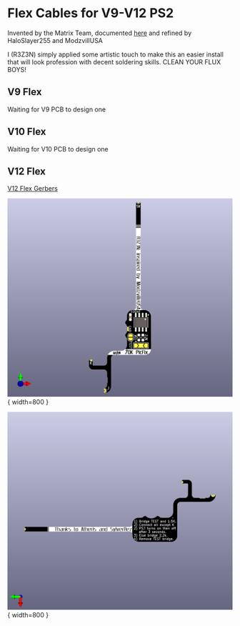 # Flex Cables for V9-V12 PS2

Invented by the Matrix Team, documented [here](https://github.com/MechaResearch/MechaPwn/blob/master/docs/PICfix.md) and refined by HaloSlayer255 and ModzvillUSA

I (R3Z3N) simply applied some artistic touch to make this an easier install that will look profession with decent soldering skills. CLEAN YOUR FLUX BOYS!

## V9 Flex

Waiting for V9 PCB to design one

## V10 Flex

Waiting for V10 PCB to design one


## V12 Flex

[V12 Flex Gerbers](/SCHP-7000XX/SCHP-7000XX%20PicFix%20Flex%20GERBERS.zip)

![V12 Flex Front](/SCHP-7000XX/PicFix_V5_Thin.png){ width=800 }

![V12 Flex Front](/SCHP-7000XX/PicFix_V5_Thin%20back.png){ width=800 }
